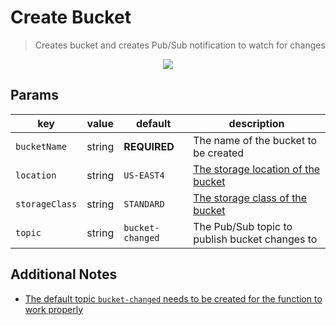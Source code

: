 # Create Bucket

> Creates bucket and creates Pub/Sub notification to watch for changes

<p align="center">
  <a href="https://github.com/luan-asym/gcp-test-playground/actions/workflows/deploy-bucketrequest.pubsub.yml">
    <img src="https://github.com/luan-asym/gcp-test-playground/actions/workflows/deploy-bucketrequest.pubsub.yml/badge.svg">
  </a>
</p>

## Params

| key            | value  | default          | description                                                                                                        |
| -------------- | ------ | ---------------- | ------------------------------------------------------------------------------------------------------------------ |
| `bucketName`   | string | **REQUIRED**     | The name of the bucket to be created                                                                               |
| `location`     | string | `US-EAST4`       | [The storage location of the bucket](https://cloud.google.com/storage/docs/locations#location-r)                   |
| `storageClass` | string | `STANDARD`       | [The storage class of the bucket](https://cloud.google.com/storage/docs/storage-classes#available_storage_classes) |
| `topic`        | string | `bucket-changed` | The Pub/Sub topic to publish bucket changes to                                                                     |

## Additional Notes

- [The default topic `bucket-changed` needs to be created for the function to work properly](https://cloud.google.com/storage/docs/reporting-changes#prereqs)
